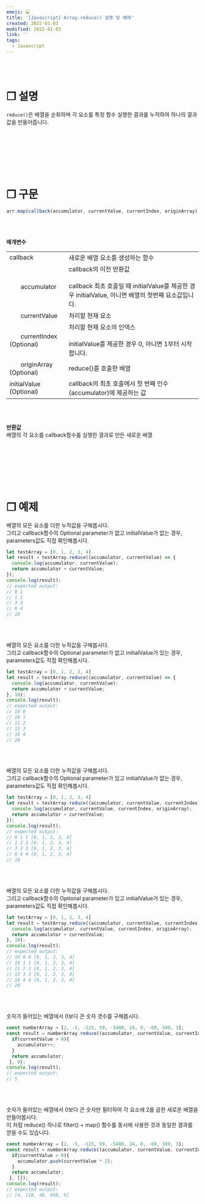 ```yaml
---
emoji: 💻
title: '[Javascript] Array.reduce() 설명 및 예제'
created: 2022-01-03
modified: 2022-01-03
link: ''
tags:
  - Javascript
---
```

<br></br>





# **❐ 설명**
`reduce()`은 배열을 순회하며 각 요소를 특정 함수 실행한 결과를 누적하여 하나의 결과값을 만들어줍니다.
<br></br><br></br><br></br><br></br>



# **❐ 구문**
```javascript
arr.map(callback(accumulator, currentValue, currentIndex, originArray), initialValue)
```
<br></br>

**매개변수**
<table>
  <tr>
    <td>callback</td>
    <td>새로운 배열 요소를 생성하는 함수</td>
  </tr>
  <tr>
    <td>ㅤㅤaccumulator</td>
    <td>callback의 이전 반환값<br></br>
        callback 최초 호출일 때 initialValue를 제공한 경우 initialValue, 아니면 배열의 첫번째 요소값입니다.</td>
  </tr>  
  <tr>
    <td>ㅤㅤcurrentValue</td>
    <td>처리할 현재 요소</td>
  </tr>
  <tr>
    <td>ㅤㅤcurrentIndex (Optional)</td>
    <td>처리할 현재 요소의 인덱스<br></br>
        initialValue를 제공한 경우 0, 아니면 1부터 시작합니다.</td>
  </tr>
  <tr>
    <td>ㅤㅤoriginArray (Optional)</td>
    <td>reduce()를 호출한 배열</td>
  </tr>  
  <tr>
    <td>initialValue (Optional)</td>
    <td>callback의 최초 호출에서 첫 번째 인수(accumulator)에 제공하는 값</td>
  </tr>
</table>
<br></br>

**반환값**  
배열의 각 요소를 callback함수를 실행한 결과로 만든 새로운 배열
<br></br><br></br><br></br><br></br>





# **❐ 예제**
배열의 모든 요소를 더한 누적값을 구해봅시다.  
그리고 callback함수의 Optional parameter가 없고 initialValue가 없는 경우, parameters값도 직접 확인해봅시다.
```javascript
let testArray = [0, 1, 2, 3, 4]
let result = testArray.reduce((accumulator, currentValue) => {
  console.log(accumulator, currentValue);
  return accumulator + currentValue;
});
console.log(result);
// expected output: 
// 0 1
// 1 2
// 3 3
// 6 4
// 10
```
<br></br>

배열의 모든 요소를 더한 누적값을 구해봅시다.  
그리고 callback함수의 Optional parameter가 없고 initialValue가 있는 경우, parameters값도 직접 확인해봅시다.
```javascript
let testArray = [0, 1, 2, 3, 4]
let result = testArray.reduce((accumulator, currentValue) => {
  console.log(accumulator, currentValue);
  return accumulator + currentValue;
}, 10);
console.log(result);
// expected output: 
// 10 0
// 10 1
// 11 2
// 13 3
// 16 4
// 20
```
<br></br>

배열의 모든 요소를 더한 누적값을 구해봅시다.  
그리고 callback함수의 Optional parameter가 있고 initialValue가 없는 경우, parameters값도 직접 확인해봅시다.
```javascript
let testArray = [0, 1, 2, 3, 4]
let result = testArray.reduce((accumulator, currentValue, currentIndex, originArray) => {
  console.log(accumulator, currentValue, currentIndex, originArray);
  return accumulator + currentValue;
});
console.log(result);
// expected output: 
// 0 1 1 [0, 1, 2, 3, 4]
// 1 2 2 [0, 1, 2, 3, 4]
// 3 3 3 [0, 1, 2, 3, 4]
// 6 4 4 [0, 1, 2, 3, 4]
// 10
```
<br></br>

배열의 모든 요소를 더한 누적값을 구해봅시다.  
그리고 callback함수의 Optional parameter가 있고 initialValue가 있는 경우, parameters값도 직접 확인해봅시다.
```javascript
let testArray = [0, 1, 2, 3, 4]
let result = testArray.reduce((accumulator, currentValue, currentIndex, originArray) => {
  console.log(accumulator, currentValue, currentIndex, originArray);
  return accumulator + currentValue;
}, 10);
console.log(result);
// expected output: 
// 10 0 0 [0, 1, 2, 3, 4]
// 10 1 1 [0, 1, 2, 3, 4]
// 11 2 2 [0, 1, 2, 3, 4]
// 13 3 3 [0, 1, 2, 3, 4]
// 16 4 4 [0, 1, 2, 3, 4]
// 20
```
<br></br>

숫자가 들어있는 배열에서 0보다 큰 숫자 갯수를 구해봅시다.
```javascript
const numberArray = [2, -5, -123, 59, -5480, 24, 0, -69, 349, 3];
const result = numberArray.reduce((accumulator, currentValue, currentIndex) => { 
  if(currentValue > 0){
    accumulator++;
  }
  return accumulator;
 }, 0);
console.log(result);
// expected output: 
// 5
```
<br></br>

숫자가 들어있는 배열에서 0보다 큰 숫자만 필터하여 각 요소에 2를 곱한 새로운 배열을 만들어봅시다.  
이 처럼 reduce() 하나로 filter() + map() 함수를 동시에 사용한 것과 동일한 결과를 얻을 수도 있습니다.
```javascript
const numberArray = [2, -5, -123, 59, -5480, 24, 0, -69, 349, 3];
const result = numberArray.reduce((accumulator, currentValue, currentIndex) => { 
  if(currentValue > 0){
    accumulator.push(currentValue * 2);
  }
  return accumulator;
 }, []);
console.log(result);
// expected output: 
// [4, 118, 48, 698, 6]
```
<br></br><br></br>
